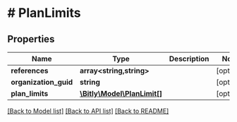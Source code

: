 # # PlanLimits

## Properties

Name | Type | Description | Notes
------------ | ------------- | ------------- | -------------
**references** | **array<string,string>** |  | [optional]
**organization_guid** | **string** |  | [optional]
**plan_limits** | [**\Bitly\Model\PlanLimit[]**](PlanLimit.md) |  | [optional]

[[Back to Model list]](../../README.md#models) [[Back to API list]](../../README.md#endpoints) [[Back to README]](../../README.md)
